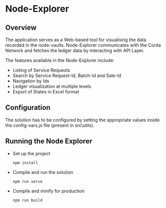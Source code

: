 # Node-Explorer

## Overview
The application serves as a Web-based tool for visualising the data recorded in the node-vaults. Node-Explorer communicates with the Corda Network and fetches the ledger data by interacting with API Layer.

The features available in the Node-Explorer include:
* Listing of Service Requests
* Search by Service Request-Id, Batch-Id and Sale-Id
* Navigation by Ids
* Ledger visualization at multiple levels
* Export of States in Excel format

## Configuration
The solution has to be configured by setting the appropriate values inside the config-vars.js file (present in src\utils).

## Running the Node Explorer
* Set up the project
    ```
    npm install
    ```

* Compile and run the solution
    ```
    npm run serve
    ```
  
* Compile and minify for production
    ```
    npm run build
    ```